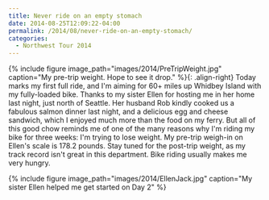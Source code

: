 ```yaml
---
title: Never ride on an empty stomach
date: 2014-08-25T12:09:22-04:00
permalink: /2014/08/never-ride-on-an-empty-stomach/
categories:
  - Northwest Tour 2014
---
```

{% include figure image_path="images/2014/PreTripWeight.jpg" caption="My pre-trip weight. Hope to see it drop." %}{: .align-right}
Today marks my first full ride, and I'm aiming for 60+ miles up Whidbey Island with my fully-loaded bike. Thanks to my sister Ellen for hosting me in her home last night, just north of Seattle. Her husband Rob kindly cooked us a fabulous salmon dinner last night, and a delicious egg and cheese sandwich, which I enjoyed much more than the food on my ferry. But all of this good chow reminds me of one of the many reasons why I'm riding my bike for three weeks: I'm trying to lose weight. My pre-trip weigh-in on Ellen's scale is 178.2 pounds. Stay tuned for the post-trip weight, as my track record isn't great in this department. Bike riding usually makes me very hungry.

{% include figure image_path="images/2014/EllenJack.jpg" caption="My sister Ellen helped me get started on Day 2" %}
